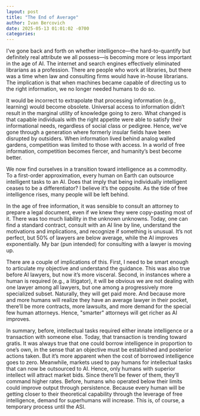 ```yaml
---
layout: post
title: "The End of Average"
author: Ivan Bercovich
date: 2025-05-13 01:01:02 -0700
categories:
---
```


I’ve gone back and forth on whether intelligence—the hard-to-quantify but definitely real attribute we all possess—is becoming more or less important in the age of AI. The internet and search engines effectively eliminated librarians as a profession. There are people who work at libraries, but there was a time when law and consulting firms would have in-house librarians. The implication is that when machines became capable of directing us to the right information, we no longer needed humans to do so.

It would be incorrect to extrapolate that processing information (e.g., learning) would become obsolete. Universal access to information didn’t result in the marginal utility of knowledge going to zero. What changed is that capable individuals with the right appetite were able to satisfy their informational needs, regardless of social class or pedigree. Hence, we’ve gone through a generation where formerly insular fields have been disrupted by outsiders. When information lived behind analog walled gardens, competition was limited to those with access. In a world of free information, competition becomes fiercer, and humanity’s best become better.

We now find ourselves in a transition toward intelligence as a commodity. To a first-order approximation, every human on Earth can outsource intelligent tasks to an AI. Does that imply that being individually intelligent ceases to be a differentiator? I believe it’s the opposite. As the tide of free intelligence rises, many people will be left behind.

In the age of free information, it was sensible to consult an attorney to prepare a legal document, even if we knew they were copy-pasting most of it. There was too much liability in the unknown unknowns. Today, one can find a standard contract, consult with an AI line by line, understand the motivations and implications, and recognize if something is unusual. It’s not perfect, but 50% of lawyers are below average, while the AI improves exponentially. My bar (pun intended) for consulting with a lawyer is moving up.

There are a couple of implications of this. First, I need to be smart enough to articulate my objective and understand the guidance. This was also true before AI lawyers, but now it’s more visceral. Second, in instances where a human is required (e.g., a litigator), it will be obvious we are not dealing with one lawyer among all lawyers, but one among a progressively more specialized subset. Naturally, they will get paid more. And because more and more humans will realize they have an average lawyer in their pocket, there’ll be more contracts, more lawsuits, and more demand for the special few human attorneys. Hence, "smarter" attorneys will get richer as AI improves.

In summary, before, intellectual tasks required either innate intelligence or a transaction with someone else. Today, that transaction is trending toward gratis. It was always true that one could borrow intelligence in proportion to one’s own, in the sense that an objective must be established and posterior actions taken. But it’s more apparent when the cost of borrowed intelligence goes to zero. Meanwhile, markets used to pay humans for intellectual tasks that can now be outsourced to AI. Hence, only humans with superior intellect will attract market bids. Since there’ll be fewer of them, they’ll command higher rates. Before, humans who operated below their limits could improve output through persistence. Because every human will be getting closer to their theoretical capability through the leverage of free intelligence, demand for superhumans will increase. This is, of course, a temporary process until the ASI.
